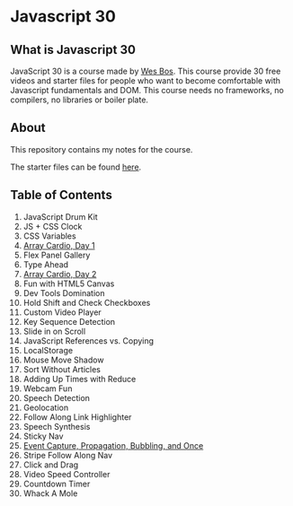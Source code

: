 # Javascript 30

## What is Javascript 30

JavaScript 30 is a course made by [Wes Bos](https://javascript30.com). This course provide 30 free videos and starter files for people who want to become comfortable with Javascript fundamentals and DOM. This course needs no frameworks, no compilers, no libraries or boiler plate.

## About 
This repository contains my notes for the course. 

The starter files can be found [here](https://github.com/wesbos/JavaScript30).
## Table of Contents

1. JavaScript Drum Kit
2. JS + CSS Clock
3. CSS Variables
4. [Array Cardio, Day 1](https://github.com/Michan0628/Javascript-30/tree/master/04-Array%20Cardio%20Day%201)
5. Flex Panel Gallery
6. Type Ahead
7. [Array Cardio, Day 2](https://github.com/Michan0628/Javascript-30/tree/master/07-Array%20Cardio%20Day%202)
8. Fun with HTML5 Canvas
9. Dev Tools Domination
10. Hold Shift and Check Checkboxes
11. Custom Video Player
12. Key Sequence Detection
13. Slide in on Scroll
14. JavaScript References vs. Copying
15. LocalStorage
16. Mouse Move Shadow
17. Sort Without Articles
18. Adding Up Times with Reduce
19. Webcam Fun
20. Speech Detection
21. Geolocation
22. Follow Along Link Highlighter
23. Speech Synthesis
24. Sticky Nav
25. [Event Capture, Propagation, Bubbling, and Once](https://github.com/Michan0628/Javascript-30/tree/master/25-Event%20Capture%2C%20Propagation%2C%20Bubbling%20and%20Once)
26. Stripe Follow Along Nav
27. Click and Drag
28. Video Speed Controller
29. Countdown Timer
30. Whack A Mole

